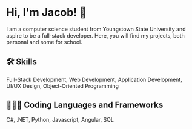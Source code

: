 
# Hi, I'm Jacob! 👋

I am a computer science student from Youngstown State University and aspire to be a full-stack developer. Here, you will find my projects, both personal and some for school.

## 🛠 Skills
Full-Stack Development, Web Development, Application Development, UI/UX Design, Object-Oriented Programming

## 🧑🏼‍💻 Coding Languages and Frameworks
C#, .NET, Python, Javascript, Angular, SQL
